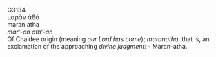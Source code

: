 <body>
  <p>G3134<br>  μαρὰν ἀθά  <br> maran atha  <br><i>mar‘-an</i> <i>ath‘-ah </i><br>Of Chaldee origin (meaning <i>our</i> <i>Lord</i> <i>has</i> <i>come</i>); <i>maranatha</i>, that is, an exclamation of the approaching <i>divine</i> <i>judgment:</i> - Maran-atha.<br></p>
 </body>